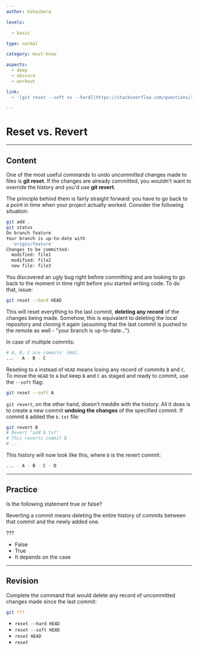 ```yaml
---
author: mihaiberq

levels:

  - basic

type: normal

category: must-know

aspects:
  - deep
  - obscura
  - workout

link:
  - '[git reset --soft vs --hard](https://stackoverflow.com/questions/3528245/whats-the-difference-between-git-reset-mixed-soft-and-hard){website}'

---
```


# Reset vs. Revert

---
## Content

One of the most useful commands to undo *uncommitted* changes made to files is **git reset**. If the changes are already committed, you wouldn't want to override the history and you'd use **git revert**. 

The principle behind them is fairly straight forward: you have to go back to a point in time when your project actually worked. Consider the following situation: 
```bash
git add .
git status
On branch feature
Your branch is up-to-date with
  'origin/feature'
Changes to be committed:
  modified: file1
  modified: file2
  new file: file3
```
You discovered an ugly bug right before committing and are looking to go back to the moment in time right before you started writing code. To do that, issue:
```bash
git reset --hard HEAD
```
This will reset everything to the last commit, **deleting any record** of the changes being made. Somehow, this is equivalent to deleting the local repository and cloning it again (assuming that the last commit is pushed to the remote as well - "your branch is up-to-date...").

In case of multiple commits:
```bash
# A, B, C are commits' SHA1
... - A - B - C
```
Reseting to `A` instead of `HEAD` means losing any record of commits `B` and `C`. To move the `HEAD` to `A` but keep `B` and `C` as staged and ready to commit, use the `--soft` flag:
```bash
git reset --soft A
```

`git revert`, on the other hand, doesn't meddle with the history. All it does is to create a new commit **undoing the changes** of the specified commit. If commit `B` added the `b.txt` file:
```bash
git revert B
# Revert "add b.txt"
# This reverts commit B
# ...
```

This history will now look like this, where `D` is the revert commit:
```bash
... - A - B - C - D
```

---
## Practice

Is the following statement true or false?

Reverting a commit means deleting the entire history of commits between that commit and the newly added one.

???


* False
* True
* It depends on the case

---
## Revision

Complete the command that would delete any record of uncommitted changes made since the last commit:
```bash
git ???
```

* `reset --hard HEAD`
* `reset --soft HEAD`
* `reset HEAD`
* `reset`

 
